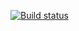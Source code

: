[![Build status](https://ci.appveyor.com/api/projects/status/d6h7xpbuh3d26x9y/branch/master?svg=true)](https://ci.appveyor.com/project/AlexandrAstahov/patterns/branch/master)
